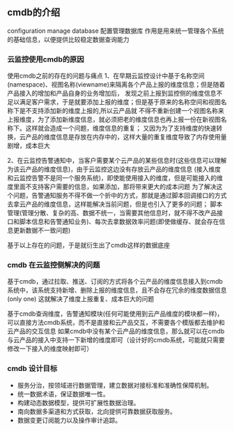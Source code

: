 ## cmdb的介绍
configuration manage database 配置管理数据库
作用是用来统一管理各个系统的基础信息，以便提供比较稳定数据查询能力

### 云监控使用cmdb的原因

使用cmdb之前的存在的问题与痛点
1、在早期云监控设计中基于名称空间(namespace)、视图名称(viewname)来隔离各个产品上报的维度信息；但是随着产品接入的增加和产品自身的业务增加后，
发现之前上报到监控侧的维度信息不足以满足客户需求，于是就要添加上报的维度；但是基于原来的名称空间和视图名称下是不支持添加新的维度上报的,所以云产品就
不得不重新创建一个视图名称来上报维度，为了添加新维度信息，就必须把老的维度信息也再上报一份在新视图名称下。这样就会造成一个问题，维度信息的重复；
又因为为了支持维度的快速转换，云产品的维度信息是存放在内存中的，这样大量的重复维度导致了内存使用量剧增，成本巨大

2、在云监控告警通知中，当客户需要某个云产品的某些信息时(这些信息可以理解为该云产品的维度信息)，由于云监控这边没有存放云产品的维度信息
(接入维度和云监控告警不是同一个服务系统)，即使能使用接入的维度，但是可能接入的维度里面不支持客户需要的信息，如果添加，那将带来更大的成本问题
为了解决这个问题，告警通知服务不得不做一个折中的方式，那就是通过脚本回调接口的方式去拿云产品的维度信息，这样能解决当前问题，但是也引入了更多的问题；
脚本管理(管理分散、复杂的高、数据不统一，当需要其他信息时，就不得不改产品接口和脚本信息和告警通知业务)、每次去拿数据效率问题(即使做缓存、就会存在信息更新数据不一致问题)

基于以上存在的问题，于是就衍生出了cmdb这样的数据底座

### cmdb 在云监控侧解决的问题
基于cmdb，通过拉取、推送、订阅的方式将各个云产品的维度信息接入到cmdb系统中，该系统支持新增、删除上报的维度信息，且不会存在冗余的维度数据信息(only one)
这就解决了维度上报重复、成本巨大的问题

基于cmdb查询维度，告警通知模块(任何可能使用到云产品维度的模块都一样)，可以直接方法cmdb系统，而不是直接和云产品交互，不需要各个模版都去维护和云产品的交互信息
如果cmdb中没有某个云产品的维度信息，那么就可以在cmdb与云产品的接入中支持一下新增的维度即可（设计好的cmdb系统，可能就只需要修改一下接入的维度映射即可）


### cmdb 设计目标

- 服务分治，按领域进行数据管理，建立数据对接标准和准确性保障机制。
- 统一数据术语，保证数据唯一性。
- 构建动态数据模型，提供可扩展性数据治理。
- 南向数据多渠道和方式获取，北向提供可靠数据获取服务。
- 数据变更订阅能力以及操作审计追踪。